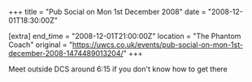 +++
title = "Pub Social on Mon 1st December 2008"
date = "2008-12-01T18:30:00Z"

[extra]
end_time = "2008-12-01T21:00:00Z"
location = "The Phantom Coach"
original = "https://uwcs.co.uk/events/pub-social-on-mon-1st-december-2008-1474489013204/"
+++

Meet outside DCS around 6:15 if you don't know how to get there

